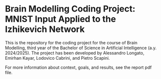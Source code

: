 # Brain Modelling Coding Project: MNIST Input Applied to the Izhikevich Network
This is the repository for the coding project for the course of Brain Modelling, third year of the Bachelor of Science in Artificial Intelligence (a.y. 2024/2025). The project has been developed by Alessandro Longato, Emirhan Kayar, Lodovico Cabrini, and Pietro Scapini.

For more information about context, goals, and results, see the report pdf file.
